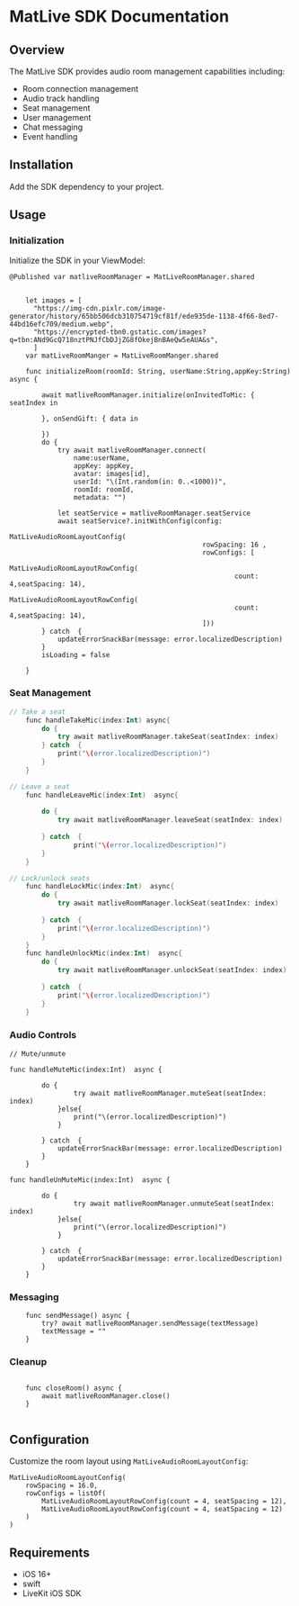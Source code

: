 # MatLive SDK Documentation

## Overview
The MatLive SDK provides audio room management capabilities including:
- Room connection management
- Audio track handling
- Seat management
- User management
- Chat messaging
- Event handling

## Installation
Add the SDK dependency to your project.

## Usage

### Initialization
Initialize the SDK in your ViewModel:

    @Published var matliveRoomManager = MatLiveRoomManager.shared

```ios

    let images = [
      "https://img-cdn.pixlr.com/image-generator/history/65bb506dcb310754719cf81f/ede935de-1138-4f66-8ed7-44bd16efc709/medium.webp",
      "https://encrypted-tbn0.gstatic.com/images?q=tbn:ANd9GcQ718nztPNJfCbDJjZG8fOkejBnBAeQw5eAUA&s",
      ]
    var matLiveRoomManger = MatLiveRoomManger.shared

    func initializeRoom(roomId: String, userName:String,appKey:String) async {
    
        await matliveRoomManager.initialize(onInvitedToMic: { seatIndex in
            
        }, onSendGift: { data in
            
        })
        do {
            try await matliveRoomManager.connect(
                name:userName,
                appKey: appKey,
                avatar: images[id],
                userId: "\(Int.random(in: 0..<1000))",
                roomId: roomId,
                metadata: "")
            
            let seatService = matliveRoomManager.seatService
            await seatService?.initWithConfig(config:
                                            MatLiveAudioRoomLayoutConfig(
                                                rowSpacing: 16 ,
                                                rowConfigs: [
                                                    MatLiveAudioRoomLayoutRowConfig(
                                                        count: 4,seatSpacing: 14),
                                                    MatLiveAudioRoomLayoutRowConfig(
                                                        count: 4,seatSpacing: 14),
                                                ]))
        } catch  {
            updateErrorSnackBar(message: error.localizedDescription)
        }
        isLoading = false
      
    }
```

### Seat Management
```kotlin
// Take a seat
    func handleTakeMic(index:Int) async{
        do {
            try await matliveRoomManager.takeSeat(seatIndex: index)
        } catch  {
            print("\(error.localizedDescription)")
        }
    }

// Leave a seat
    func handleLeaveMic(index:Int)  async{
        
        do {
            try await matliveRoomManager.leaveSeat(seatIndex: index)
          
        } catch  {
                print("\(error.localizedDescription)")
        }
    }

// Lock/unlock seats
    func handleLockMic(index:Int)  async{
        do {
            try await matliveRoomManager.lockSeat(seatIndex: index)
        
        } catch  {
            print("\(error.localizedDescription)")
        }
    }
    func handleUnlockMic(index:Int)  async{
        do {
            try await matliveRoomManager.unlockSeat(seatIndex: index)
          
        } catch  {
            print("\(error.localizedDescription)")
        }
    }
```

### Audio Controls
```ios
// Mute/unmute

func handleMuteMic(index:Int)  async {
    
        do {
                try await matliveRoomManager.muteSeat(seatIndex: index)
            }else{
                print("\(error.localizedDescription)")
            }
           
        } catch  {
            updateErrorSnackBar(message: error.localizedDescription)
        }
    }

func handleUnMuteMic(index:Int)  async {
    
        do {
                try await matliveRoomManager.unmuteSeat(seatIndex: index)
            }else{
                print("\(error.localizedDescription)")
            }
           
        } catch  {
            updateErrorSnackBar(message: error.localizedDescription)
        }
    }
```

### Messaging
```ios
    func sendMessage() async {
        try? await matliveRoomManager.sendMessage(textMessage)
        textMessage = ""
    }
```

### Cleanup
```ios

    func closeRoom() async {
        await matliveRoomManager.close()
    }
    
```

## Configuration
Customize the room layout using `MatLiveAudioRoomLayoutConfig`:

```ios
MatLiveAudioRoomLayoutConfig(
    rowSpacing = 16.0,
    rowConfigs = listOf(
        MatLiveAudioRoomLayoutRowConfig(count = 4, seatSpacing = 12),
        MatLiveAudioRoomLayoutRowConfig(count = 4, seatSpacing = 12)
    )
)
```

## Requirements
- iOS 16+
- swift 
- LiveKit iOS SDK
